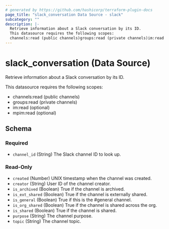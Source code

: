 ```yaml
---
# generated by https://github.com/hashicorp/terraform-plugin-docs
page_title: "slack_conversation Data Source - slack"
subcategory: ""
description: |-
  Retrieve information about a Slack conversation by its ID.
  This datasource requires the following scopes:
  channels:read (public channels)groups:read (private channels)im:read (optional)mpim:read (optional)
---
```


# slack_conversation (Data Source)

Retrieve information about a Slack conversation by its ID.

This datasource requires the following scopes:

- channels:read (public channels)
- groups:read (private channels)
- im:read (optional)
- mpim:read (optional)



<!-- schema generated by tfplugindocs -->
## Schema

### Required

- `channel_id` (String) The Slack channel ID to look up.

### Read-Only

- `created` (Number) UNIX timestamp when the channel was created.
- `creator` (String) User ID of the channel creator.
- `is_archived` (Boolean) True if the channel is archived.
- `is_ext_shared` (Boolean) True if the channel is externally shared.
- `is_general` (Boolean) True if this is the #general channel.
- `is_org_shared` (Boolean) True if the channel is shared across the org.
- `is_shared` (Boolean) True if the channel is shared.
- `purpose` (String) The channel purpose.
- `topic` (String) The channel topic.
